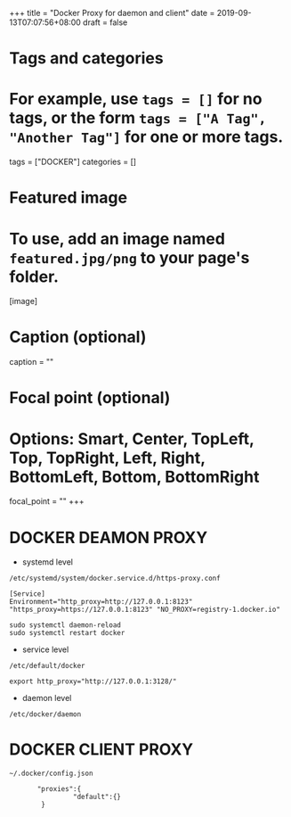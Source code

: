 +++
title = "Docker Proxy for daemon and client"
date = 2019-09-13T07:07:56+08:00
draft = false

# Tags and categories
# For example, use `tags = []` for no tags, or the form `tags = ["A Tag", "Another Tag"]` for one or more tags.
tags = ["DOCKER"]
categories = []

# Featured image
# To use, add an image named `featured.jpg/png` to your page's folder. 
[image]
  # Caption (optional)
  caption = ""

  # Focal point (optional)
  # Options: Smart, Center, TopLeft, Top, TopRight, Left, Right, BottomLeft, Bottom, BottomRight
  focal_point = ""
+++

# DOCKER DEAMON PROXY

- systemd level

`/etc/systemd/system/docker.service.d/https-proxy.conf`

```
[Service]
Environment="http_proxy=http://127.0.0.1:8123" "https_proxy=https://127.0.0.1:8123" "NO_PROXY=registry-1.docker.io"
```


```
sudo systemctl daemon-reload
sudo systemctl restart docker
```

- service level

`/etc/default/docker`

```
export http_proxy="http://127.0.0.1:3128/"
```

- daemon level

`/etc/docker/daemon`


# DOCKER CLIENT PROXY

`~/.docker/config.json`

```
       "proxies":{
                "default":{}
        }

```